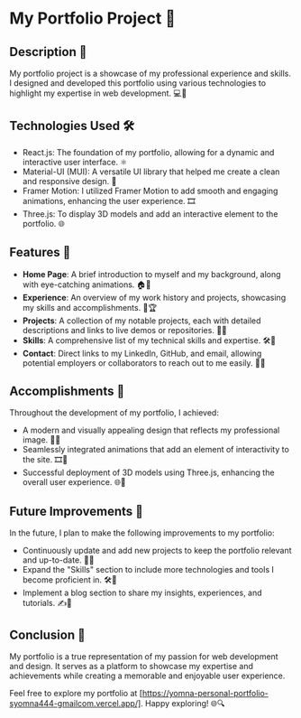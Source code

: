 # My Portfolio Project 🚀

## Description 📝

My portfolio project is a showcase of my professional experience and skills. I designed and developed this portfolio using various technologies to highlight my expertise in web development. 💻🎨

## Technologies Used 🛠️

- React.js: The foundation of my portfolio, allowing for a dynamic and interactive user interface. ⚛️
- Material-UI (MUI): A versatile UI library that helped me create a clean and responsive design. 🎨
- Framer Motion: I utilized Framer Motion to add smooth and engaging animations, enhancing the user experience. 🎞️
- Three.js: To display 3D models and add an interactive element to the portfolio. 🌐

## Features 🌟

- **Home Page**: A brief introduction to myself and my background, along with eye-catching animations. 🏠👋
- **Experience**: An overview of my work history and projects, showcasing my skills and accomplishments. 💼🏆
- **Projects**: A collection of my notable projects, each with detailed descriptions and links to live demos or repositories. 🚀🔗
- **Skills**: A comprehensive list of my technical skills and expertise. 🛠️🔧
- **Contact**: Direct links to my LinkedIn, GitHub, and email, allowing potential employers or collaborators to reach out to me easily. 📧📞

## Accomplishments 🌟

Throughout the development of my portfolio, I achieved:

- A modern and visually appealing design that reflects my professional image. 🎨✨
- Seamlessly integrated animations that add an element of interactivity to the site. 🎞️🤩
- Successful deployment of 3D models using Three.js, enhancing the overall user experience. 🌐🚀

## Future Improvements 🚀

In the future, I plan to make the following improvements to my portfolio:

- Continuously update and add new projects to keep the portfolio relevant and up-to-date. 🔄📆
- Expand the "Skills" section to include more technologies and tools I become proficient in. 🛠️💪
- Implement a blog section to share my insights, experiences, and tutorials. ✍️📝

## Conclusion 🎉

My portfolio is a true representation of my passion for web development and design. It serves as a platform to showcase my expertise and achievements while creating a memorable and enjoyable user experience.

Feel free to explore my portfolio at [https://yomna-personal-portfolio-syomna444-gmailcom.vercel.app/]. Happy exploring! 🌐🔍